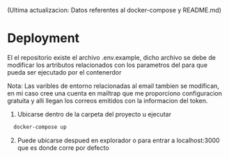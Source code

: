 (Ultima actualizacion: Datos referentes al docker-compose y README.md)

# Deployment

El el repositorio existe el archivo .env.example, dicho archivo se debe de modificar los artributos relacionados con los parametros del para que pueda ser ejecutado por el contenerdor

Nota: Las varibles de entorno relacionadas al email tambien se modifican, en mi caso cree una cuenta en mailtrap que me proporciono configuracion gratuita y alli llegan los correos emitidos con la informacion del token.

1. Ubicarse dentro de la carpeta del proyecto u ejecutar

```bash
  docker-compose up

```

2. Puede ubicarse despued en explorador o para entrar a localhost:3000 que es donde corre por defecto
